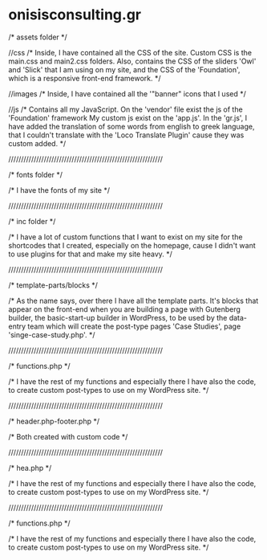 # onisisconsulting.gr

/* assets folder */

 //css
   /* Inside, I have contained all the CSS of the site.
   Custom CSS is the main.css and main2.css folders.
   Also, contains the CSS of the sliders 'Owl' and 'Slick' that I am using on my site,
   and the CSS of the 'Foundation', which is a responsive front-end framework. */
   
 //images
   /* Inside, I have contained all the '"banner" icons that I used */
   
 //js
   /* Contains all my JavaScript.
   On the 'vendor' file exist the js of the 'Foundation' framework
   My custom js exist on the 'app.js'.
   In the 'gr.js', I have added the translation of some words from english to greek language,
   that I couldn't translate with the 'Loco Translate Plugin' cause they was custom added. */

/////////////////////////////////////////////////////////////

/* fonts folder */

 /* I have the fonts of my site */

/////////////////////////////////////////////////////////////

/* inc folder */

 /* I have a lot of custom functions that I want to exist on my site for the shortcodes that I created,
 especially on the homepage, cause I didn't want to use plugins for that and make my site heavy. */

/////////////////////////////////////////////////////////////

/* template-parts/blocks */

 /* As the name says, over there I have all the template parts.
 It's blocks that appear on the front-end when you are building a page with
 Gutenberg builder, the basic-start-up builder in WordPress,
 to be used by the data-entry team which will create the post-type pages
 'Case Studies', page 'singe-case-study.php'. */

/////////////////////////////////////////////////////////////

/* functions.php */

 /* I have the rest of my functions and especially there I have also the code, to create custom post-types
 to use on my WordPress site. */

/////////////////////////////////////////////////////////////

/* header.php-footer.php */

 /* Both created with custom code */

/////////////////////////////////////////////////////////////

/* hea.php */

 /* I have the rest of my functions and especially there I have also the code, to create custom post-types
 to use on my WordPress site. */

/////////////////////////////////////////////////////////////

/* functions.php */

 /* I have the rest of my functions and especially there I have also the code, to create custom post-types
 to use on my WordPress site. */
